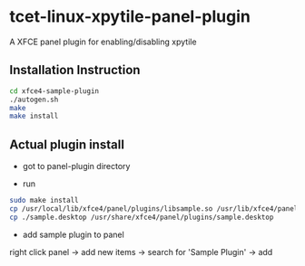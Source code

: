 # tcet-linux-xpytile-panel-plugin

A XFCE panel plugin for enabling/disabling xpytile

## Installation Instruction

```sh
cd xfce4-sample-plugin
./autogen.sh
make
make install
```
## Actual plugin install

- got to panel-plugin directory

- run 
```sh
sudo make install 
cp /usr/local/lib/xfce4/panel/plugins/libsample.so /usr/lib/xfce4/panel/plugins/
cp ./sample.desktop /usr/share/xfce4/panel/plugins/sample.desktop
```
- add sample plugin to panel

right click panel -> add new items -> search for 'Sample Plugin' -> add
